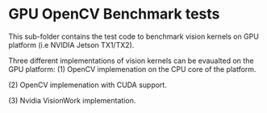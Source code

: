 # GPU OpenCV Benchmark tests
 
This sub-folder contains the test code to benchmark vision kernels on GPU platform (i.e NVIDIA Jetson TX1/TX2).

Three different implementations of vision kernels can be evaualted on the GPU platform:
(1) OpenCV implemenation on the CPU core of the platform. 

(2) OpenCV implemenation with CUDA support.

(3) Nvidia VisionWork implementation.





